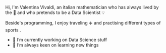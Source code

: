 Hi, I'm Valentina Vivaldi, an italian mathematician who has always lived by the :ocean: and who pretends to be a Data Scientist :bulb:

Beside's programming, I enjoy traveling :airplane: and practising different types of sports .

- 🔭 I’m currently working on Data Science stuff
- 🌱 I’m always keen on learning new things
